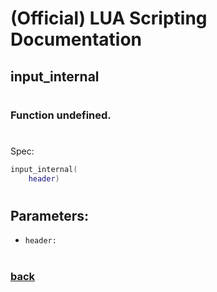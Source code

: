 
# (Official) LUA Scripting Documentation

## input_internal
#
### Function undefined.
#
Spec:
```lua
input_internal(
	header)
```
#
## Parameters:
- `header:` 
#  

### [back](../other)
